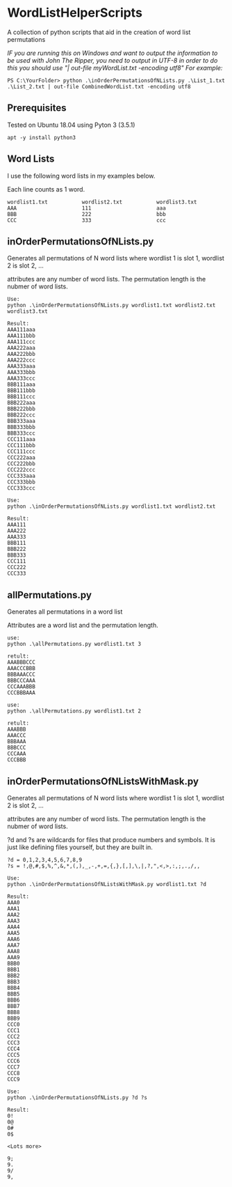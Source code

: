 # WordListHelperScripts
A collection of python scripts that aid in the creation of word list permutations

*IF you are running this on Windows and want to output the information to be used with John The Ripper, you need to output in UTF-8 in order to do this you should use  "| out-file myWordList.txt -encoding utf8" For example:*
```
PS C:\YourFolder> python .\inOrderPermutationsOfNLists.py .\List_1.txt .\List_2.txt | out-file CombinedWordList.txt -encoding utf8
```

## Prerequisites

Tested on Ubuntu 18.04 using Pyton 3 (3.5.1)
```
apt -y install python3
```

## Word Lists

I use the following word lists in my examples below.

Each line counts as 1 word. 

```
wordlist1.txt           wordlist2.txt           wordlist3.txt
AAA                     111                     aaa
BBB                     222                     bbb
CCC                     333                     ccc
```

## inOrderPermutationsOfNLists.py

Generates all permutations of N word lists where wordlist 1 is slot 1, wordlist 2 is slot 2, ...

attributes are any number of word lists. The permutation length is the nubmer of word lists. 

```
Use:
python .\inOrderPermutationsOfNLists.py wordlist1.txt wordlist2.txt wordlist3.txt 

Result:
AAA111aaa
AAA111bbb
AAA111ccc
AAA222aaa
AAA222bbb
AAA222ccc
AAA333aaa
AAA333bbb
AAA333ccc
BBB111aaa
BBB111bbb
BBB111ccc
BBB222aaa
BBB222bbb
BBB222ccc
BBB333aaa
BBB333bbb
BBB333ccc
CCC111aaa
CCC111bbb
CCC111ccc
CCC222aaa
CCC222bbb
CCC222ccc
CCC333aaa
CCC333bbb
CCC333ccc
```
```
Use:
python .\inOrderPermutationsOfNLists.py wordlist1.txt wordlist2.txt

Result:
AAA111
AAA222
AAA333
BBB111
BBB222
BBB333
CCC111
CCC222
CCC333
```

## allPermutations.py

Generates all permutations in a word list

Attributes are a word list and the permutation length.

```
use: 
python .\allPermutations.py wordlist1.txt 3

retult:
AAABBBCCC
AAACCCBBB
BBBAAACCC
BBBCCCAAA
CCCAAABBB
CCCBBBAAA
```
```
use: 
python .\allPermutations.py wordlist1.txt 2

retult:
AAABBB
AAACCC
BBBAAA
BBBCCC
CCCAAA
CCCBBB
```

## inOrderPermutationsOfNListsWithMask.py

Generates all permutations of N word lists where wordlist 1 is slot 1, wordlist 2 is slot 2, ...

attributes are any number of word lists. The permutation length is the nubmer of word lists. 

?d and ?s are wildcards for files that produce numbers and symbols. It is just like defining files yourself, but they are built in.

```
?d = 0,1,2,3,4,5,6,7,8,9
?s = !,@,#,$,%,^,&,*,(,),_,-,+,=,{,},[,],\,|,?,",<,>,:,;,.,/,,
```

```
Use:
python .\inOrderPermutationsOfNListsWithMask.py wordlist1.txt ?d 

Result:
AAA0
AAA1
AAA2
AAA3
AAA4
AAA5
AAA6
AAA7
AAA8
AAA9
BBB0
BBB1
BBB2
BBB3
BBB4
BBB5
BBB6
BBB7
BBB8
BBB9
CCC0
CCC1
CCC2
CCC3
CCC4
CCC5
CCC6
CCC7
CCC8
CCC9
```
```
Use:
python .\inOrderPermutationsOfNLists.py ?d ?s

Result:
0!
0@
0#
0$

<Lots more>

9;
9.
9/
9,
```


